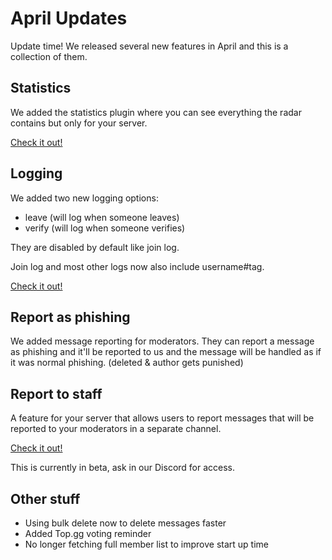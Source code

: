 
# April Updates

Update time! We released several new features in April and this is a collection of them.


## Statistics

We added the statistics plugin where you can see everything the radar contains
but only for your server.

[Check it out!](/dash?component=statistics)

## Logging

We added two new logging options:

- leave (will log when someone leaves)
- verify (will log when someone verifies)

They are disabled by default like join log.

Join log and most other logs now also include username#tag.

[Check it out!](/dash?component=logging)

## Report as phishing

We added message reporting for moderators.
They can report a message as phishing and it'll be reported to us and
the message will be handled as if it was normal phishing.
(deleted & author gets punished)

## Report to staff

A feature for your server that allows users to report messages that will be
reported to your moderators in a separate channel.

[Check it out!](/dash?component=report)

This is currently in beta, ask in our Discord for access.

## Other stuff

- Using bulk delete now to delete messages faster
- Added Top.gg voting reminder
- No longer fetching full member list to improve start up time
